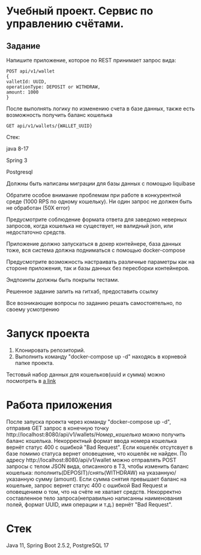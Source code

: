 # Учебный проект. Сервис по управлению счётами.

## Задание
Напишите приложение, которое по REST принимает запрос вида:

```agsl
POST api/v1/wallet
{
valletId: UUID,
operationType: DEPOSIT or WITHDRAW,
amount: 1000
}
```

После выполнять логику по изменению счета в базе данных, также есть возможность получить баланс кошелька

```agsl
GET api/v1/wallets/{WALLET_UUID}
```

Стек:

java 8-17

Spring 3

Postgresql

Должны быть написаны миграции для базы данных с помощью liquibase

Обратите особое внимание проблемам при работе в конкурентной среде (1000 RPS по
одному кошельку). Ни один запрос не должен быть не обработан (50Х error)

Предусмотрите соблюдение формата ответа для заведомо неверных запросов, когда
кошелька не существует, не валидный json, или недостаточно средств.

Приложение должно запускаться в докер контейнере, база данных тоже, вся система
должна подниматься с помощью docker-compose

Предусмотрите возможность настраивать различные параметры как на стороне
приложения, так и базы данных без пересборки контейнеров.

Эндпоинты должны быть покрыты тестами.

Решенное задание залить на гитхаб, предоставить ссылку

Все возникающие вопросы по заданию решать самостоятельно, по своему
усмотрению

# Запуск проекта

1) Клонировать репозиторий.
2) Выполнить команду "docker-compose up -d" находясь в корневой папке проекта.

Тестовый набор данных для кошельков(uuid и сумма) можно посмотреть в 
[a link](https://github.com/Deapulsar/wallet_management_service/blob/main/src/main/resources/db/changelog/changeset/data-postgre.sql)

# Работа приложения
После запуска проекта через команду "docker-compose up -d", отправив GET запрос в конечную точку 
http://localhost:8080/api/v1/wallets/*Номер_кошелька* можно получить баланс кошелька. 
Некорректный формат ввода номера кошелька вернёт статус 400 с ошибкой "Bad Request". 
Если кошелёк отсутсвует в базе помимо статуса вернет оповещение, что кошелёк не найден.
По адресу http://localhost:8080/api/v1/wallet можно отправлять POST запросы с телом JSON вида, описанного в ТЗ,
чтобы изменить баланс кошелька: пополнить(DEPOSIT)/снять(WITHDRAW) на указанную/указанную сумму (amount).
Если сумма снятия превышает баланс на кошельке, запрос вернет статус 400 с ошибкой Bad Request и оповещением о том, что
на счёте не хватает средств. 
Некорректно составленное тело запроса(неправильно написанны наименования полей, формат UUID, имя операции и т.д.)
вернёт "Bad Request".

# Стек
Java 11, Spring Boot 2.5.2, PostgreSQL 17

